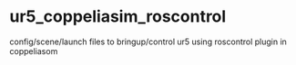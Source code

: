# ur5_coppeliasim_roscontrol
config/scene/launch files to bringup/control ur5 using roscontrol plugin in coppeliasom

